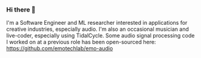 ### Hi there 👋

I'm a Software Engineer and ML researcher interested in applications for creative industries, especially audio.
I'm also an occasional musician and live-coder, especially using TidalCycle.
Some audio signal processing code I worked on at a previous role has been open-sourced here: https://github.com/emotechlab/emo-audio

<!--
**jaza-syed/jaza-syed** is a ✨ _special_ ✨ repository because its `README.md` (this file) appears on your GitHub profile.

Here are some ideas to get you started:

- 🔭 I’m currently working on ...
- 🌱 I’m currently learning ...
- 👯 I’m looking to collaborate on ...
- 🤔 I’m looking for help with ...
- 💬 Ask me about ...
- 📫 How to reach me: ...
- 😄 Pronouns: ...
- ⚡ Fun fact: ...
-->
